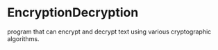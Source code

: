 # EncryptionDecryption
program that can encrypt and decrypt text using various cryptographic algorithms.
